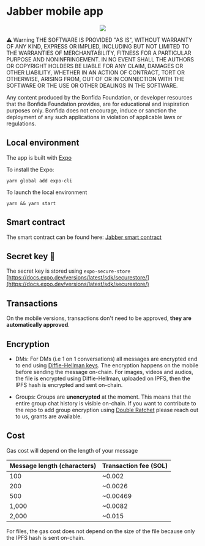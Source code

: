 # Jabber mobile app

<p align="center">
<img src="https://bafybeifyenkk6oytiurf6cikmostgoa23l5snc24e4zz4vbfkgpnfy5wxu.ipfs.infura-ipfs.io/"/>
</p>

⚠️ Warning
THE SOFTWARE IS PROVIDED "AS IS", WITHOUT WARRANTY OF ANY KIND, EXPRESS OR IMPLIED, INCLUDING BUT NOT LIMITED TO THE WARRANTIES OF MERCHANTABILITY, FITNESS FOR A PARTICULAR PURPOSE AND NONINFRINGEMENT. IN NO EVENT SHALL THE AUTHORS OR COPYRIGHT HOLDERS BE LIABLE FOR ANY CLAIM, DAMAGES OR OTHER LIABILITY, WHETHER IN AN ACTION OF CONTRACT, TORT OR OTHERWISE, ARISING FROM, OUT OF OR IN CONNECTION WITH THE SOFTWARE OR THE USE OR OTHER DEALINGS IN THE SOFTWARE.

Any content produced by the Bonfida Foundation, or developer resources that the Bonfida Foundation provides, are for educational and inspiration purposes only. Bonfida does not encourage, induce or sanction the deployment of any such applications in violation of applicable laws or regulations.

## Local environment

The app is built with [Expo](https://docs.expo.dev/)

To install the Expo:

```
yarn global add expo-cli
```

To launch the local environment

```
yarn && yarn start
```

## Smart contract

The smart contract can be found here: [Jabber smart contract](https://github.com/Bonfida/jabber)

## Secret key 🚨

The secret key is stored using `expo-secure-store` [https://docs.expo.dev/versions/latest/sdk/securestore/](https://docs.expo.dev/versions/latest/sdk/securestore/)

## Transactions

On the mobile versions, transactions don't need to be approved, **they are automatically approved**.

## Encryption

- DMs: For DMs (i.e 1 on 1 conversations) all messages are encrypted end to end using [Diffie-Hellman keys](https://en.wikipedia.org/wiki/Elliptic-curve_Diffie%E2%80%93Hellman). The encryption happens on the mobile before sending the message on-chain. For images, videos and audios, the file is encrypted using Diffie-Hellman, uploaded on IPFS, then the IPFS hash is encrypted and sent on-chain.

- Groups: Groups are **unencrypted** at the moment. This means that the entire group chat history is visible on-chain. If you want to contribute to the repo to add group encryption using [Double Ratchet](https://signal.org/docs/specifications/doubleratchet/) please reach out to us, grants are available.

## Cost

Gas cost will depend on the length of your message

| Message length (characters) | Transaction fee (SOL) |
| --------------------------- | --------------------- |
| 100                         | ~0.002                |
| 200                         | ~0.0026               |
| 500                         | ~0.00469              |
| 1,000                       | ~0.0082               |
| 2,000                       | ~0.015                |

For files, the gas cost does not depend on the size of the file because only the IPFS hash is sent on-chain.
